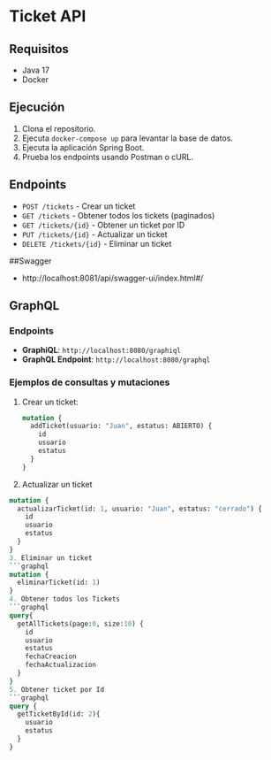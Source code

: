# Ticket API

## Requisitos
- Java 17
- Docker

## Ejecución
1. Clona el repositorio.
2. Ejecuta `docker-compose up` para levantar la base de datos.
3. Ejecuta la aplicación Spring Boot.
4. Prueba los endpoints usando Postman o cURL.

## Endpoints
- `POST /tickets` - Crear un ticket
- `GET /tickets` - Obtener todos los tickets (paginados)
- `GET /tickets/{id}` - Obtener un ticket por ID
- `PUT /tickets/{id}` - Actualizar un ticket
- `DELETE /tickets/{id}` - Eliminar un ticket

##Swagger
- http://localhost:8081/api/swagger-ui/index.html#/

## GraphQL

### Endpoints
- **GraphiQL**: `http://localhost:8080/graphiql`
- **GraphQL Endpoint**: `http://localhost:8080/graphql`

### Ejemplos de consultas y mutaciones
1. Crear un ticket:
   ```graphql
   mutation {
     addTicket(usuario: "Juan", estatus: ABIERTO) {
       id
       usuario
       estatus
     }
   }
2. Actualizar un ticket
  ```graphql
  mutation {
    actualizarTicket(id: 1, usuario: "Juan", estatus: "cerrado") {
      id
      usuario
      estatus
    }
  }
3. Eliminar un ticket
  ```graphql
  mutation {
    eliminarTicket(id: 1)
  }
4. Obtener todos los Tickets
  ```graphql
  query{
  	getAllTickets(page:0, size:10) {
      id
      usuario
      estatus
      fechaCreacion
      fechaActualizacion
    }  
  }
5. Obtener ticket por Id
  ```graphql
  query { 
    getTicketById(id: 2){
      usuario
      estatus
    }
  }
